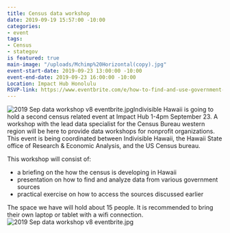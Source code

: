 ```yaml
---
title: Census data workshop
date: 2019-09-19 15:57:00 -10:00
categories:
- event
tags:
- Census
- stategov
is featured: true
main-image: "/uploads/Mchimp%20Horizontal(copy).jpg"
event-start-date: 2019-09-23 13:00:00 -10:00
event-end-date: 2019-09-23 16:00:00 -10:00
Location: Impact Hub Honolulu
RSVP-link: https://www.eventbrite.com/e/how-to-find-and-use-government-data-tickets-72478708769
---
```


![2019 Sep data workshop v8 eventbrite.jpg](/uploads/2019%20Sep%20data%20workshop%20v8%20eventbrite.jpg)Indivisible Hawaii is going to hold a second census related event at Impact Hub 1-4pm September 23.   A workshop with the lead data specialist for the Census Bureau western region will be here to provide data workshops for nonprofit organizations.  This event is being coordinated between Indivisible Hawaii, the Hawaii State office of Research & Economic Analysis, and the US Census bureau.  

This workshop will consist of:
- a briefing on the how the census is developing in Hawaii
- presentation on how to find and analyze data from various government sources
- practical exercise on how to access the sources discussed earlier 

The space we have will hold about 15 people.  It is recommended to bring their own laptop or tablet with a wifi connection.  ![2019 Sep data workshop v8 eventbrite.jpg](/uploads/2019%20Sep%20data%20workshop%20v8%20eventbrite.jpg)
